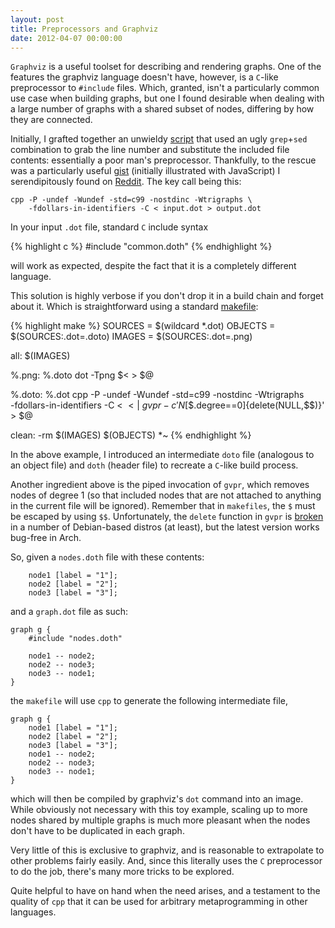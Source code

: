 ```yaml
---
layout: post
title: Preprocessors and Graphviz
date: 2012-04-07 00:00:00
---
```


`Graphviz` is a useful toolset for describing and rendering graphs.
One of the features the graphviz language doesn't have, however, is a
`C`-like preprocessor to `#include` files.  Which, granted, isn't a
particularly common use case when building graphs, but one I found
desirable when dealing with a large number of graphs with a shared
subset of nodes, differing by how they are connected.

Initially, I grafted together an unwieldy [script][1] that used an
ugly `grep`+`sed` combination to grab the line number and substitute
the included file contents: essentially a poor man's preprocessor.
Thankfully, to the rescue was a particularly useful [gist][2]
(initially illustrated with JavaScript) I serendipitously found 
on [Reddit][5]. The key call being this:

    cpp -P -undef -Wundef -std=c99 -nostdinc -Wtrigraphs \
	    -fdollars-in-identifiers -C < input.dot > output.dot

In your input `.dot` file, standard `C` include syntax

{% highlight c %}
#include "common.doth"
{% endhighlight %}

will work as expected, despite the fact that it is a completely
different language.

This solution is highly verbose if you don't drop it in a build chain
and forget about it.  Which is straightforward using a standard
[makefile][3]:

{% highlight make %}
SOURCES = $(wildcard *.dot)
OBJECTS = $(SOURCES:.dot=.doto)
IMAGES  = $(SOURCES:.dot=.png)

all: $(IMAGES)

%.png: %.doto
	dot -Tpng $< > $@

%.doto: %.dot
	cpp -P -undef -Wundef -std=c99 -nostdinc -Wtrigraphs \
		-fdollars-in-identifiers -C < $< | \
		gvpr -c 'N[$$.degree==0]{delete(NULL,$$)}' > $@

clean:
	-rm $(IMAGES) $(OBJECTS) *~
{% endhighlight %}

In the above example, I introduced an intermediate `doto` file
(analogous to an object file) and `doth` (header file) to recreate a
`C`-like build process.

Another ingredient above is the piped invocation of `gvpr`, which
removes nodes of degree 1 (so that included nodes that are not
attached to anything in the current file will be ignored).  Remember
that in `makefiles`, the `$` must be escaped by using
`$$`. Unfortunately, the `delete` function in `gvpr` is [broken][4] in
a number of Debian-based distros (at least), but the latest version
works bug-free in Arch.

So, given a `nodes.doth` file with these contents:

        node1 [label = "1"];
        node2 [label = "2"];
        node3 [label = "3"];
	
and a `graph.dot` file as such:

    graph g {
        #include "nodes.doth"
    
        node1 -- node2;
        node2 -- node3;
        node3 -- node1;
    }

the `makefile` will use `cpp` to generate the following intermediate
file,

    graph g {
        node1 [label = "1"];
        node2 [label = "2"];
        node3 [label = "3"];
        node1 -- node2;
        node2 -- node3;
        node3 -- node1;
    }
	
which will then be compiled by graphviz's `dot` command into an image.
While obviously not necessary with this toy example, scaling up to
more nodes shared by multiple graphs is much more pleasant when the
nodes don't have to be duplicated in each graph.

Very little of this is exclusive to graphviz, and is reasonable to
extrapolate to other problems fairly easily.  And, since this
literally uses the `C` preprocessor to do the job, there's many more
tricks to be explored.

Quite helpful to have on hand when the need arises, and a testament to
the quality of `cpp` that it can be used for arbitrary metaprogramming
in other languages.

[1]: https://gist.github.com/2324425
[2]: https://gist.github.com/2037497
[3]: https://github.com/open-it-lab/ol-curriculum/blob/master/makefile
[4]: http://bugs.debian.org/cgi-bin/bugreport.cgi?bug=652952
[5]: http://www.reddit.com/r/programming/comments/qxn73/mixing_javascript_and_the_cpreprocessor/
